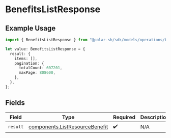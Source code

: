 # BenefitsListResponse

## Example Usage

```typescript
import { BenefitsListResponse } from "@polar-sh/sdk/models/operations/benefitslist.js";

let value: BenefitsListResponse = {
  result: {
    items: [],
    pagination: {
      totalCount: 607201,
      maxPage: 808600,
    },
  },
};
```

## Fields

| Field                                                                            | Type                                                                             | Required                                                                         | Description                                                                      |
| -------------------------------------------------------------------------------- | -------------------------------------------------------------------------------- | -------------------------------------------------------------------------------- | -------------------------------------------------------------------------------- |
| `result`                                                                         | [components.ListResourceBenefit](../../models/components/listresourcebenefit.md) | :heavy_check_mark:                                                               | N/A                                                                              |